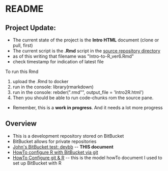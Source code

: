 # README

## Project Update:
* The current state of the project is the **Intro HTML** document (clone or pull, first)
* The current script is the **.Rmd** script in the [source repository directory](https://bitbucket.org/libjohn/devbb/src/244d0d799157791fd4f9dcc9dd10fe1f884fbaa7?at=master)
 * as of this writing that filename was "Intro-to-R_ver6.Rmd"
 * check timestamp for indication of latest file

To run this Rmd

1. upload the .Rmd to docker
2. run in the console:  library(rmarkdown)
3. run in the console:  rebder("<latestFilename>.rmd"", output_file = 'Intro2R.html')
4. Then you should be able to run code-chunks rom the source pane.

* Remember, this is a **work in progress**.  And it needs a lot more progress


## Overview
* This is a development repository stored on BitBucket
* BitBucket allows for private repositories
* [John's BitBucket test: devbb](https://bitbucket.org/libjohn/devbb) -- **THIS document**
* [HowTo configure R with BitBucket via git](cofigure_R_with_bitBucket_via_git-HOWTO.md)
* [HowTo Configure git & R](https://www.r-bloggers.com/rstudio-and-github/) -- this is the model howTo document I used to set up BitBucket with R

